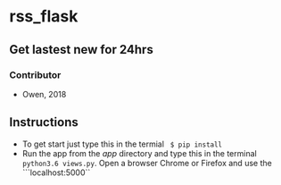 # rss_flask
## Get lastest new for 24hrs
### Contributor
* Owen, 2018

## Instructions
* To get start just type this in the termial ``` $ pip install```
* Run the app from the _app_ directory and type this in the terminal ```python3.6 views.py```. Open a browser Chrome or Firefox and use the ```localhost:5000``
